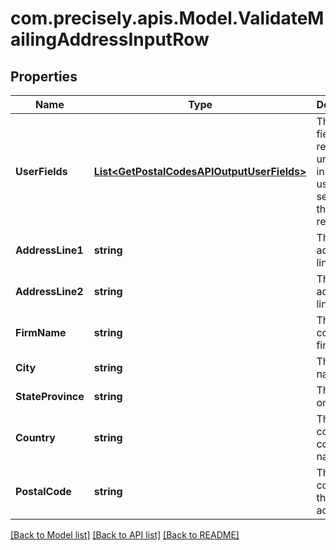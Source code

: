 
# com.precisely.apis.Model.ValidateMailingAddressInputRow

## Properties

Name | Type | Description | Notes
------------ | ------------- | ------------- | -------------
**UserFields** | [**List&lt;GetPostalCodesAPIOutputUserFields&gt;**](GetPostalCodesAPIOutputUserFields.md) | These fields are returned, unmodified, in the user_fields section of the response. | [optional] 
**AddressLine1** | **string** | The first address line. | [optional] 
**AddressLine2** | **string** | The second address line. | [optional] 
**FirmName** | **string** | The company or firm name. | [optional] 
**City** | **string** | The city name. | [optional] 
**StateProvince** | **string** | The state or province. | [optional] 
**Country** | **string** | The country code or name. | [optional] 
**PostalCode** | **string** | The postal code for the address. | [optional] 

[[Back to Model list]](../README.md#documentation-for-models)
[[Back to API list]](../README.md#documentation-for-api-endpoints)
[[Back to README]](../README.md)

